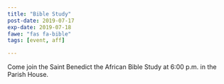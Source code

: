 ```yaml
---
title: "Bible Study"
post-date: 2019-07-17
exp-date: 2019-07-18
fawe: "fas fa-bible"
tags: [event, aff]

---
```

Come join the Saint Benedict the African Bible Study at 6:00 p.m. in the Parish House.